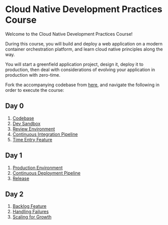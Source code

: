 # Cloud Native Development Practices Course

Welcome to the Cloud Native Development Practices Course!

During this course,
you will build and deploy a web application on a modern container
orchestration platform,
and learn cloud native principles along the way.

You will start a greenfield application project,
design it,
deploy it to production,
then deal with considerations of evolving your application in production
with zero-time.

Fork the accompanying codebase from
[here](https://github.com/platform-acceleration-lab/tracker.git),
and navigate the following in order to execute the course:

## Day 0

1.  [Codebase](./day-0/1-codebase.md)
1.  [Dev Sandbox](./day-0/2-dev-sandbox.md)
1.  [Review Environment](./day-0/3-review-environment.md)
1.  [Continuous Integration Pipeline](./day-0/4-ci-pipeline.md)
1.  [Time Entry Feature](./day-0/5-time-entry-feature.md)

## Day 1

1.  [Production Environment](./day-1/1-bootstrap-production-environment.md)
1.  [Continuous Deployment Pipeline](./day-1/2-cd-pipeline.md)
1.  [Release](./day-1/3-release.md)

## Day 2

1.  [Backlog Feature](./day-2/1-backlog-feature.md)
1.  [Handling Failures](./day-2/2-handling-failures.md)
1.  [Scaling for Growth](./day-2/3-scaling-for-growth.md)

